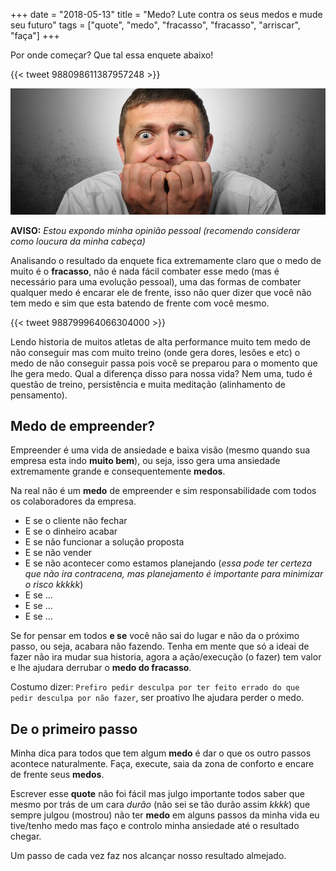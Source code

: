 +++
date = "2018-05-13"
title = "Medo? Lute contra os seus medos e mude seu futuro"
tags = ["quote", "medo", "fracasso", "fracasso", "arriscar", "faça"]
+++

Por onde começar? Que tal essa enquete abaixo!

{{< tweet 988098611387957248 >}}

![Oque lhe causa medo?](/medo.png#center)

**AVISO:** *Estou expondo minha opinião pessoal (recomendo considerar como loucura da minha cabeça)*

Analisando o resultado da enquete fica extremamente claro que o medo de muito é o **fracasso**, não é nada fácil combater esse medo (mas é necessário para uma evolução pessoal), uma das formas de combater qualquer medo é encarar ele de frente, isso não quer dizer que você não tem medo e sim que esta batendo de frente com você mesmo.

{{< tweet 988799964066304000 >}}

Lendo historia de muitos atletas de alta performance muito tem medo de não conseguir mas com muito treino (onde gera dores, lesões e etc) o medo de não conseguir passa pois você se preparou para o momento que lhe gera medo. Qual a diferença disso para nossa vida? Nem uma, tudo é questão de treino, persistência e muita meditação (alinhamento de pensamento).

## Medo de empreender?

Empreender é uma vida de ansiedade e baixa visão (mesmo quando sua empresa esta indo **muito bem**), ou seja, isso gera uma ansiedade extremamente grande e consequentemente **medos**.

Na real não é um **medo** de empreender e sim responsabilidade com todos os colaboradores da empresa.

- E se o cliente não fechar
- E se o dinheiro acabar
- E se não funcionar a solução proposta
- E se não vender
- E se não acontecer como estamos planejando (*essa pode ter certeza que não ira contracena, mas planejamento é importante para minimizar o risco kkkkk*)
- E se ...
- E se ...
- E se ...

Se for pensar em todos **e se** você não sai do lugar e não da o próximo passo, ou seja, acabara não fazendo. Tenha em mente que só a ideai de fazer não ira mudar sua historia, agora a ação/execução (o fazer) tem valor e lhe ajudara derrubar o **medo do fracasso**.

Costumo dizer: `Prefiro pedir desculpa por ter feito errado do que pedir desculpa por não fazer`, ser proativo lhe ajudara perder o medo.

## De o primeiro passo

Minha dica para todos que tem algum **medo** é dar o que os outro passos acontece naturalmente.
Faça, execute, saia da zona de conforto e encare de frente seus **medos**.

Escrever esse **quote** não foi fácil mas julgo importante todos saber que mesmo por trás de um cara *durão* (não sei se tão durão assim *kkkk*) que sempre julgou (mostrou) não ter **medo** em alguns passos da minha vida eu tive/tenho medo mas faço e controlo minha ansiedade até o resultado chegar.

Um passo de cada vez faz nos alcançar nosso resultado almejado.
